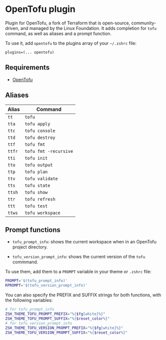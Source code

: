 # OpenTofu plugin

Plugin for OpenTofu, a fork of Terraform that is open-source, community-driven, and managed by the Linux Foundation. It adds
completion for `tofu` command, as well as aliases and a prompt function.

To use it, add `opentofu` to the plugins array of your `~/.zshrc` file:

```shell
plugins=(... opentofu)
```

## Requirements

- [OpenTofu](https://opentofu.org/)

## Aliases

| Alias  | Command               |
|--------|-----------------------|
| `tt`   | `tofu`                |
| `tta`  | `tofu apply`          |
| `ttc`  | `tofu console`        |
| `ttd`  | `tofu destroy`        |
| `ttf`  | `tofu fmt`            |
| `ttfr` | `tofu fmt -recursive` |
| `tti`  | `tofu init`           |
| `tto`  | `tofu output`         |
| `ttp`  | `tofu plan`           |
| `ttv`  | `tofu validate`       |
| `tts`  | `tofu state`          |
| `ttsh` | `tofu show`           |
| `ttr`  | `tofu refresh`        |
| `ttt`  | `tofu test`           |
| `ttws` | `tofu workspace`      |


## Prompt functions

- `tofu_prompt_info`: shows the current workspace when in an OpenTofu project directory.

- `tofu_version_prompt_info`: shows the current version of the `tofu` commmand.

To use them, add them to a `PROMPT` variable in your theme or `.zshrc` file:

```sh
PROMPT='$(tofu_prompt_info)'
RPROMPT='$(tofu_version_prompt_info)'
```

You can also specify the PREFIX and SUFFIX strings for both functions, with the following variables:

```sh
# for tofu_prompt_info
ZSH_THEME_TOFU_PROMPT_PREFIX="%{$fg[white]%}"
ZSH_THEME_TOFU_PROMPT_SUFFIX="%{$reset_color%}"
# for tofu_version_prompt_info
ZSH_THEME_TOFU_VERSION_PROMPT_PREFIX="%{$fg[white]%}"
ZSH_THEME_TOFU_VERSION_PROMPT_SUFFIX="%{$reset_color%}"
```
